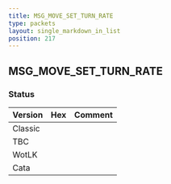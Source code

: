 ```yaml
---
title: MSG_MOVE_SET_TURN_RATE
type: packets
layout: single_markdown_in_list
position: 217
---
```


## MSG_MOVE_SET_TURN_RATE

### Status

Version | Hex | Comment
---------- | ---------- | ---------- 
Classic |  |  
TBC |  |  
WotLK |  |  
Cata |  |  
